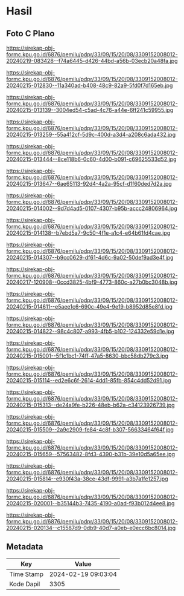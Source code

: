 # Hasil

## Foto C Plano

https://sirekap-obj-formc.kpu.go.id/6876/pemilu/pdpr/33/09/15/20/08/3309152008012-20240219-083428--f74a6445-d426-44bd-a56b-03ecb20a48fa.jpg

https://sirekap-obj-formc.kpu.go.id/6876/pemilu/pdpr/33/09/15/20/08/3309152008012-20240215-012830--11a340ad-b408-48c9-82a9-5fd0f7d165eb.jpg

https://sirekap-obj-formc.kpu.go.id/6876/pemilu/pdpr/33/09/15/20/08/3309152008012-20240215-013139--3004ed54-c5ad-4c76-a44e-6ff241c59955.jpg

https://sirekap-obj-formc.kpu.go.id/6876/pemilu/pdpr/33/09/15/20/08/3309152008012-20240215-013259--55a412cf-5d9c-400d-a3d4-a208c6ada432.jpg

https://sirekap-obj-formc.kpu.go.id/6876/pemilu/pdpr/33/09/15/20/08/3309152008012-20240215-013444--8ce118b6-0c60-4d00-b091-c69625533d52.jpg

https://sirekap-obj-formc.kpu.go.id/6876/pemilu/pdpr/33/09/15/20/08/3309152008012-20240215-013647--6ae65113-92d4-4a2a-95cf-d1f60ded7d2a.jpg

https://sirekap-obj-formc.kpu.go.id/6876/pemilu/pdpr/33/09/15/20/08/3309152008012-20240215-014002--9d7d4ad5-0107-4307-b95b-accc24806964.jpg

https://sirekap-obj-formc.kpu.go.id/6876/pemilu/pdpr/33/09/15/20/08/3309152008012-20240215-014138--b7ebd5a7-9c50-4f1e-a1c4-e64b61fd4cae.jpg

https://sirekap-obj-formc.kpu.go.id/6876/pemilu/pdpr/33/09/15/20/08/3309152008012-20240215-014307--b9cc0629-df61-4d6c-9a02-50def9ad3e4f.jpg

https://sirekap-obj-formc.kpu.go.id/6876/pemilu/pdpr/33/09/15/20/08/3309152008012-20240217-120908--0ccd3825-4bf9-4773-860c-a27b0bc3048b.jpg

https://sirekap-obj-formc.kpu.go.id/6876/pemilu/pdpr/33/09/15/20/08/3309152008012-20240215-014611--e5aee1c6-690c-49e4-9e19-b8952d85e8fd.jpg

https://sirekap-obj-formc.kpu.go.id/6876/pemilu/pdpr/33/09/15/20/08/3309152008012-20240215-014822--98c4c807-a993-4fb5-b102-124332e59d1e.jpg

https://sirekap-obj-formc.kpu.go.id/6876/pemilu/pdpr/33/09/15/20/08/3309152008012-20240215-015001--5f1c1bc1-74ff-47a5-8630-bbc58db279c3.jpg

https://sirekap-obj-formc.kpu.go.id/6876/pemilu/pdpr/33/09/15/20/08/3309152008012-20240215-015114--ed2e6c6f-2614-4dd1-85fb-854c4dd52d91.jpg

https://sirekap-obj-formc.kpu.go.id/6876/pemilu/pdpr/33/09/15/20/08/3309152008012-20240215-015313--de24a9fe-b226-48eb-b62a-c34123926739.jpg

https://sirekap-obj-formc.kpu.go.id/6876/pemilu/pdpr/33/09/15/20/08/3309152008012-20240215-015509--2a9c2909-fe84-4c8f-b307-56633464f64f.jpg

https://sirekap-obj-formc.kpu.go.id/6876/pemilu/pdpr/33/09/15/20/08/3309152008012-20240215-015659--57563482-8fd3-4390-b31b-39e10d5a65ee.jpg

https://sirekap-obj-formc.kpu.go.id/6876/pemilu/pdpr/33/09/15/20/08/3309152008012-20240215-015814--e930f43a-38ce-43df-9991-a3b7a1fe1257.jpg

https://sirekap-obj-formc.kpu.go.id/6876/pemilu/pdpr/33/09/15/20/08/3309152008012-20240215-020001--b35144b3-7435-4190-a0ad-f93b012d4ee8.jpg

https://sirekap-obj-formc.kpu.go.id/6876/pemilu/pdpr/33/09/15/20/08/3309152008012-20240215-020134--c15587d9-0db9-40d7-a0eb-e0ecc6bc8014.jpg


## Metadata

| Key        | Value               |
| ---------- | ------------------- |
| Time Stamp | 2024-02-19 09:03:04 |
| Kode Dapil | 3305                |




